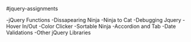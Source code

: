 #jquery-assignments 

-jQuery Functions
-Dissapearing Ninja
-Ninja to Cat
-Debugging Jquery
-Hover In/Out
-Color Clicker
-Sortable Ninja
-Accordion and Tab
-Date Validations
-Other jQuery Libraries
